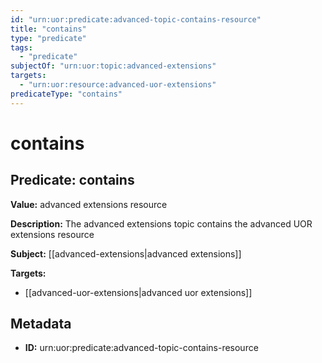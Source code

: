 ```yaml
---
id: "urn:uor:predicate:advanced-topic-contains-resource"
title: "contains"
type: "predicate"
tags:
  - "predicate"
subjectOf: "urn:uor:topic:advanced-extensions"
targets:
  - "urn:uor:resource:advanced-uor-extensions"
predicateType: "contains"
---
```


# contains

## Predicate: contains

**Value:** advanced extensions resource

**Description:** The advanced extensions topic contains the advanced UOR extensions resource

**Subject:** [[advanced-extensions|advanced extensions]]

**Targets:**

- [[advanced-uor-extensions|advanced uor extensions]]

## Metadata

- **ID:** urn:uor:predicate:advanced-topic-contains-resource
